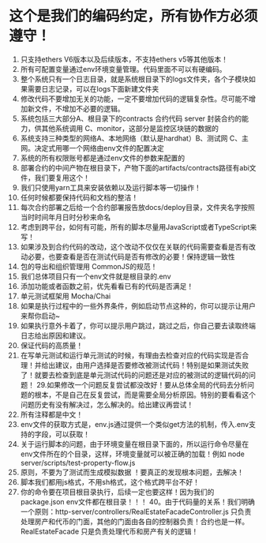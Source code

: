 # 这个是我们的编码约定，所有协作方必须遵守！
1. 只支持ethers V6版本以及后续版本，不支持ethers v5等其他版本！
3. 所有可配置变量通过env环境变量管理。代码里面不可以有硬编码。
4. 整个系统只有一个日志目录，就是系统根目录下的logs文件夹，各个子模块如果需要日志记录，可以在logs下面新建文件夹
 6. 修改代码不要增加无关的功能，一定不要增加代码的逻辑复杂性。尽可能不增加新文件，不增加不必要的逻辑。
8. 系统包括三大部分A、根目录下的contracts 合约代码  server 封装合约的能力，供其他系统调用 C、monitor，这部分是监控区块链的数据的 
9. 系统支持三种类型的网络A、本地网络（默认是hardhat）B、测试网  C、主网。决定式用哪一个网络由env文件的配置决定
10. 系统的所有权限账号都是通过env文件的参数来配置的
11. 部署合约的中间产物在根目录下，产物下面的artifacts/contracts路径有abi文件，我们要复用这个！
12. 我们只使用yarn工具来安装依赖以及运行脚本等一切操作！
13. 任何时候都要保持代码和文档的整洁！
14. 每次合约部署之后给一个合约部署报告放docs/deploy目录，文件夹名字按照当时时间年月日时分秒来命名
15. 考虑到跨平台，如何有可能，所有的脚本尽量用JavaScript或者TypeScript来写！
17. 如果涉及到合约代码的改动，这个改动不仅仅在关联的代码需要查看是否有改动必要，也要查看是否在测试代码是否有修改的必要！保持逻辑一致性
 19. 包的导出和组织管理用 CommonJS的规范！
20. 我们总体项目只有一个env文件就是根目录的.env
21. 添加功能或者函数之前，优先看看已有的代码是否满足！
22. 单元测试框架用 Mocha/Chai
23. 如果是执行过程中的一些外界条件，例如启动节点这种的，你可以提示让用户来帮你启动~
24. 如果执行意外卡着了，你可以提示用户跳过，跳过之后，你自己要去读取终端日志给出原因和建议。
 27. 保证代码的高质量！
28. 在写单元测试和运行单元测试的时候，有理由去检查对应的代码实现是否合理！并给出建议，由用户选择是否要修改被测试代码！特别是如果测试失败了！就要去检查到底是单元测试代码的问题还是对应的被测试的逻辑代码的问题！
29.如果修改一个问题反复尝试都没改好！要从总体全局的代码去分析问题的根本，不是自己在反复尝试，而是需要全局分析原因。特别的要看看这个问题历史有没有解决过，怎么解决的。给出建议再尝试！
 31. 所有注释都是中文！
32. env文件的获取方式是，env.js通过提供一个类似get方法的机制，传入.env支持的字段，可以获取！
  36. 关于运行脚本的问题，由于环境变量在根目录下面的，所以运行命令尽量在env文件所在的个目录，这样，环境变量就可以被正确的加载！例如 node server/scripts/test-property-flow.js
37. 原则，不要为了测试而生成模拟数据 ！要真正的发现根本问题，去解决！
38. 脚本我们都用js格式，不用sh格式，这个格式跨平台不好！
39. 你的命令要在项目根目录执行，后续一定也要这样！因为我们的package.json env文件都在根目录！！！
40。由于代码量的关系！我们明确一个原则：http-server/controllers/RealEstateFacadeController.js 只负责处理房产和代币的门面，其他的门面由各自的控制器负责！合约也是一样。RealEstateFacade 只是负责处理代币和房产有关的逻辑！